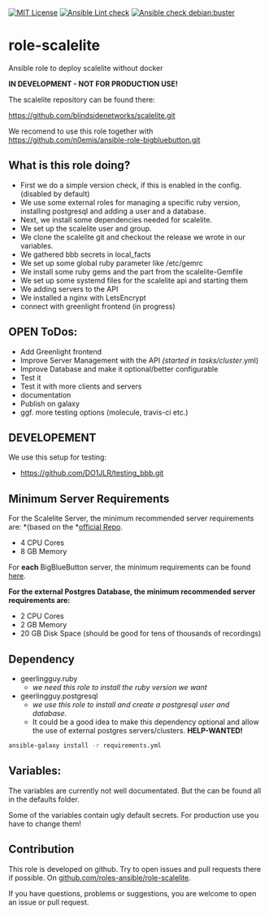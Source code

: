 [![MIT License](https://raw.githubusercontent.com/roles-ansible/role-scalelite/master/.github/license.svg?sanitize=true)](https://github.com/roles-ansible/role_scalelite/blob/master/LICENSE)
[![Ansible Lint check](https://github.com/roles-ansible/role-scalelite/workflows/Ansible%20Lint%20check/badge.svg)](https://github.com/roles-ansible/role-scalelite/actions?query=workflow%3A%22Ansible+Lint+check%22)
[![Ansible check debian:buster](https://github.com/roles-ansible/role-scalelite/workflows/Ansible%20check%20debian:buster/badge.svg)](https://github.com/roles-ansible/role-scalelite/actions?query=workflow%3A%22Ansible+check+debian%3Abuster%22)

# role-scalelite
Ansible role to deploy scalelite without docker

**IN DEVELOPMENT - NOT FOR PRODUCTION USE!**

The scalelite repository can be found there:

https://github.com/blindsidenetworks/scalelite.git
<!-- https://github.com/blindsidenetworks/scalelite/blob/master/Dockerfile#L58-L62 -->

We recomend to use this role together with https://github.com/n0emis/ansible-role-bigbluebutton.git

 What is this role doing?
--------------------
 + First we do a simple version check, if this is enabled in the config. (disabled by default)
 + We use some external roles for managing a specific ruby version, installing postgresql and adding a user and a database.
 + Next, we install some dependencies needed for scalelite.
 + We set up the scalelite user and group.
 + We clone the scalelite git and checkout the release we wrote in our variables.
 + We gathered bbb secrets in local_facts
 + We set up some global ruby parameter like /etc/gemrc
 + We install some ruby gems and the part from the scalelite-Gemfile
 + We set up some systemd files for the scalelite api and starting them
 + We adding servers to the API
 + We installed a nginx with LetsEncrypt
 + connect with greenlight frontend (in progress)

 OPEN ToDos:
-------
+ Add Greenlight frontend
+ Improve Server Management with the API *(started in tasks/cluster*.yml)
+ Improve Database and make it optional/better configurable
+ Test it
+ Test it with more clients and servers
+ documentation
+ Publish on galaxy
+ ggf. more testing options (molecule, travis-ci etc.)

 DEVELOPEMENT
---------
We use this setup for testing:
 + https://github.com/DO1JLR/testing_bbb.git


 Minimum Server Requirements
-----------------------
For the Scalelite Server, the minimum recommended server requirements are: *(based on the *[official Repo](https://github.com/blindsidenetworks/scalelite.git).

 + 4 CPU Cores
 + 8 GB Memory

For **each** BigBlueButton server, the minimum requirements can be found [here](http://docs.bigbluebutton.org/2.2/install.html#minimum-server-requirements).

**For the external Postgres Database, the minimum recommended server requirements are:**
- 2 CPU Cores
- 2 GB Memory
- 20 GB Disk Space (should be good for tens of thousands of recordings)

 Dependency
------
 + geerlingguy.ruby
   * *we need this role to install the ruby version we want*
 + geerlingguy.postgresql
   * *we use this role to install and create a postgresql user and database.*
   * It could be a good idea to make this dependency optional and allow the use of external postgres servers/clusters. **HELP-WANTED!**


```bash
ansible-galaxy install -r requirements.yml
```

 Variables:
------------
The variables are currently not well documentated. But the can be found all in the defaults folder.

Some of the variables contain ugly default secrets. For production use you have to change them!

 Contribution
--------------
This role is developed on github. Try to open issues and pull requests there if possible. On [github.com/roles-ansible/role-scalelite](https://github.com/roles-ansible/role-scalelite.git).

If you have questions, problems or suggestions, you are welcome to open an issue or pull request.
